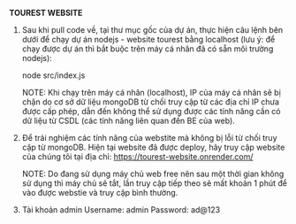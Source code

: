 **TOUREST WEBSITE**

1. Sau khi pull code về, tại thư mục gốc của dự án, thực hiện câu lệnh bên dưới để chạy dự án nodejs - website tourest bằng localhost (lưu ý: để chạy được dự án thì bắt buộc trên máy cá nhân đã có sẵn môi trường nodejs):
   
    node src/index.js

   NOTE: Khi chạy trên máy cá nhân (localhost), IP của máy cá nhân sẽ bị chặn do cơ sở dữ liệu mongoDB từ chối truy cập từ các địa chỉ IP chưa được cấp phép, dẫn đến không thể sử dụng được các tính năng cần có dữ liệu từ CSDL (các tính năng liên quan đến BE của web).

3. Để trải nghiệm các tính năng của webstite mà không bị lỗi từ chối truy cập từ mongoDB.
   Hiện tại website đã được deploy, hãy truy cập website của chúng tôi tại địa chỉ: https://tourest-website.onrender.com/

   NOTE: Do đang sử dụng máy chủ web free nên sau một thời gian không sử dụng thì máy chủ sẽ tắt, lần truy cập tiếp theo sẽ mất khoản 1 phút để vào được webstie và truy cập bình thường.
4. Tài khoản admin
   Username: admin
   Password: ad@123

